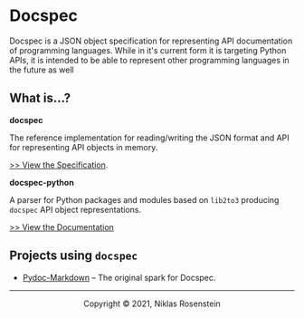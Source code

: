 # Docspec

Docspec is a JSON object specification for representing API documentation of programming languages. While in
it's current form it is targeting Python APIs, it is intended to be able to represent other programming
languages in the future as well

## What is...?

__docspec__

The reference implementation for reading/writing the JSON format and API for representing API objects in memory.

[>> View the Specification](https://niklasrosenstein.github.io/docspec/specification/).


__docspec-python__

A parser for Python packages and modules based on `lib2to3` producing `docspec` API object representations.

[>> View the Documentation](https://niklasrosenstein.github.io/docspec/api/docspec-python/)


## Projects using `docspec`

* [Pydoc-Markdown](https://github.com/NiklasRosenstein/pydoc-markdown) &ndash; The original spark for Docspec.

---

<p align="center">Copyright &copy; 2021, Niklas Rosenstein</p>
